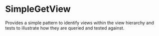 # SimpleGetView

Provides a simple pattern to identify views within the view hierarchy and tests to illustrate how they are queried and tested against.
